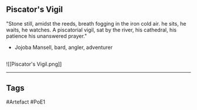 ## Piscator's Vigil
"Stone still, amidst the reeds,
breath fogging in the iron cold air.
he sits, he waits, he watches.
A piscatorial vigil, sat by the river,
his cathedral, his patience his unanswered prayer."
- Jojoba Mansell, bard, angler, adventurer
##
![[Piscator's Vigil.png]]

---
## Tags
#Artefact
#PoE1